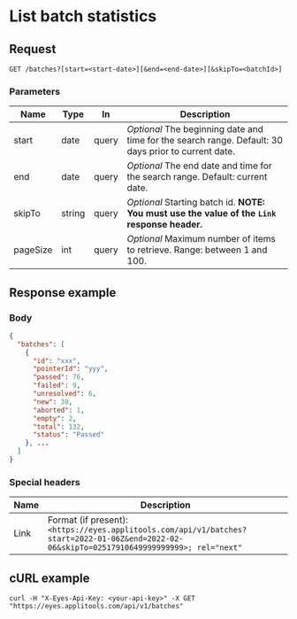 # List batch statistics

## Request
```
GET /batches?[start=<start-date>][&end=<end-date>][&skipTo=<batchId>]
```
### Parameters

| Name      | Type   | In     | Description
| --------- | ------ | ------ | ------------------
| start     | date   | query  | *Optional* The beginning date and time for the search range. Default: 30 days prior to current date.
| end       | date   | query  | *Optional* The end date and time for the search range. Default: current date.
| skipTo    | string | query  | *Optional* Starting batch id. **NOTE: You must use the value of the `Link` response header.**
| pageSize  | int    | query  | *Optional* Maximum number of items to retrieve. Range: between 1 and 100. 

## Response example

### Body
```json
{
  "batches": [
    {
      "id": "xxx",
      "pointerId": "yyy",
      "passed": 76,
      "failed": 9,
      "unresolved": 6,
      "new": 38,
      "aborted": 1,
      "empty": 2,
      "total": 132,
      "status": "Passed"
    }, ...
  ]
}
```

### Special headers
| Name | Description 
| ---- | ----------- 
| Link | Format (if present): `<https://eyes.applitools.com/api/v1/batches?start=2022-01-06Z&end=2022-02-06&skipTo=02517910649999999999>; rel="next"`


## cURL example
```
curl -H "X-Eyes-Api-Key: <your-api-key>" -X GET "https://eyes.applitools.com/api/v1/batches"
```